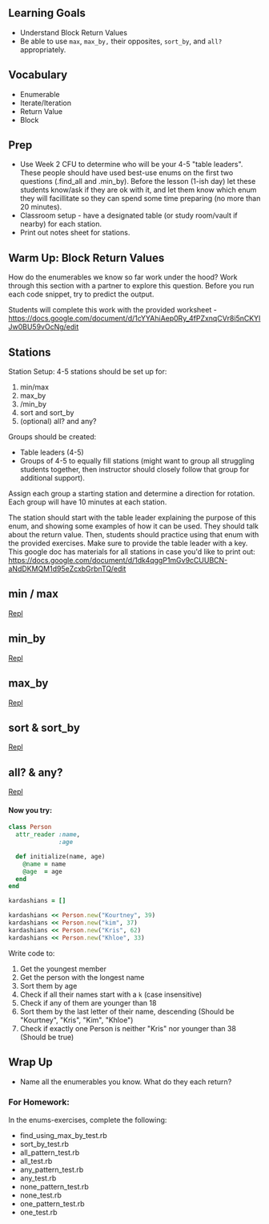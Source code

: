 ## Learning Goals
* Understand Block Return Values
* Be able to use `max`, `max_by,` their opposites, `sort_by`, and `all?` appropriately.

## Vocabulary
* Enumerable
* Iterate/Iteration
* Return Value
* Block

## Prep
- Use Week 2 CFU to determine who will be your 4-5 "table leaders". These people should have used best-use enums on the first two questions (.find_all and .min_by). Before the lesson (1-ish day) let these students know/ask if they are ok with it, and let them know which enum they will facillitate so they can spend some time preparing (no more than 20 minutes).
- Classroom setup - have a designated table (or study room/vault if nearby) for each station.
- Print out notes sheet for stations.

## Warm Up: Block Return Values

How do the enumerables we know so far work under the hood? Work through this section with a partner to explore this question. Before you run each code snippet, try to predict the output.

Students will complete this work with the provided worksheet - https://docs.google.com/document/d/1cYYAhiAep0Ry_4fPZxnqCVr8i5nCKYIJw0BU59vOcNg/edit

## Stations 

Station Setup: 4-5 stations should be set up for: 
  1. min/max
  2. max_by
  3. /min_by
  4. sort and sort_by
  5. (optional) all? and any?
  
Groups should be created:
  - Table leaders (4-5)
  - Groups of 4-5 to equally fill stations (might want to group all struggling students together, then instructor should closely follow that group for additional support).
  
Assign each group a starting station and determine a direction for rotation. Each group will have 10 minutes at each station. 

The station should start with the table leader explaining the purpose of this enum, and showing some examples of how it can be used. They should talk about the return value. Then, students should practice using that enum with the provided exercises. Make sure to provide the table leader with a key. This google doc has materials for all stations in case you'd like to print out: https://docs.google.com/document/d/1dk4qggP1mGv9cCUUBCN-aNdDKMQM1d95eZcxbGrbnTQ/edit
  
## min / max
[Repl](https://repl.it/@ameseee/min-max) 

## min_by 
[Repl](https://repl.it/@ameseee/minby) 

## max_by
[Repl](https://repl.it/@ameseee/maxby) 

## sort & sort_by
[Repl](https://repl.it/@ameseee/sort-and-sortby) 

## all? & any?
[Repl](https://repl.it/@ameseee/any-and-all) 


#### Now you try:

```ruby
class Person
  attr_reader :name,
              :age

  def initialize(name, age)
    @name = name
    @age  = age
  end
end

kardashians = []

kardashians << Person.new("Kourtney", 39)
kardashians << Person.new("kim", 37)
kardashians << Person.new("Kris", 62)
kardashians << Person.new("Khloe", 33)
```

Write code to:

1. Get the youngest member
2. Get the person with the longest name
3. Sort them by age
4. Check if all their names start with a `k` (case insensitive)
5. Check if any of them are younger than 18
6. Sort them by the last letter of their name, descending (Should be "Kourtney", "Kris", "Kim", "Khloe")
7. Check if exactly one Person is neither "Kris" nor younger than 38 (Should be true)

## Wrap Up

* Name all the enumerables you know. What do they each return?

### For Homework:
In the enums-exercises, complete the following:

* find_using_max_by_test.rb
* sort_by_test.rb
* all_pattern_test.rb
* all_test.rb
* any_pattern_test.rb
* any_test.rb
* none_pattern_test.rb
* none_test.rb
* one_pattern_test.rb
* one_test.rb

